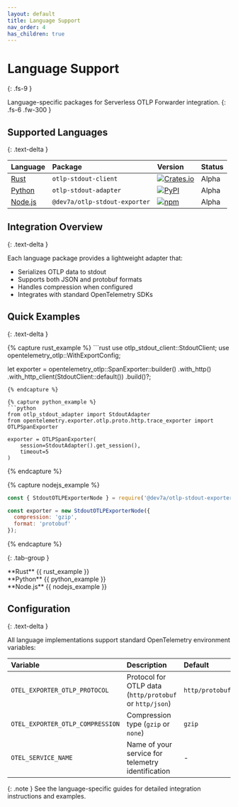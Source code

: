 ```yaml
---
layout: default
title: Language Support
nav_order: 4
has_children: true
---
```


# Language Support
{: .fs-9 }

Language-specific packages for Serverless OTLP Forwarder integration.
{: .fs-6 .fw-300 }

## Supported Languages
{: .text-delta }

| Language | Package | Version | Status |
|:---------|:--------|:--------|:-------|
| [Rust](rust) | `otlp-stdout-client` | [![Crates.io](https://img.shields.io/crates/v/otlp-stdout-client.svg)](https://crates.io/crates/otlp-stdout-client) | Alpha |
| [Python](python) | `otlp-stdout-adapter` | [![PyPI](https://img.shields.io/pypi/v/otlp-stdout-adapter.svg)](https://pypi.org/project/otlp-stdout-adapter/) | Alpha |
| [Node.js](nodejs) | `@dev7a/otlp-stdout-exporter` | [![npm](https://img.shields.io/npm/v/@dev7a/otlp-stdout-exporter.svg)](https://www.npmjs.com/package/@dev7a/otlp-stdout-exporter) | Alpha |

## Integration Overview
{: .text-delta }

Each language package provides a lightweight adapter that:
- Serializes OTLP data to stdout
- Supports both JSON and protobuf formats
- Handles compression when configured
- Integrates with standard OpenTelemetry SDKs

## Quick Examples
{: .text-delta }

<div class="code-example" markdown="1">
{% capture rust_example %}
```rust
use otlp_stdout_client::StdoutClient;
use opentelemetry_otlp::WithExportConfig;

let exporter = opentelemetry_otlp::SpanExporter::builder()
    .with_http()
    .with_http_client(StdoutClient::default())
    .build()?;
```
{% endcapture %}

{% capture python_example %}
```python
from otlp_stdout_adapter import StdoutAdapter
from opentelemetry.exporter.otlp.proto.http.trace_exporter import OTLPSpanExporter

exporter = OTLPSpanExporter(
    session=StdoutAdapter().get_session(),
    timeout=5
)
```
{% endcapture %}

{% capture nodejs_example %}
```javascript
const { StdoutOTLPExporterNode } = require('@dev7a/otlp-stdout-exporter');

const exporter = new StdoutOTLPExporterNode({
  compression: 'gzip',
  format: 'protobuf'
});
```
{% endcapture %}

{: .tab-group }
<div class="tab rust active" markdown="1">
**Rust**
{{ rust_example }}
</div>
<div class="tab python" markdown="1">
**Python**
{{ python_example }}
</div>
<div class="tab nodejs" markdown="1">
**Node.js**
{{ nodejs_example }}
</div>
</div>

## Configuration
{: .text-delta }

All language implementations support standard OpenTelemetry environment variables:

| Variable | Description | Default |
|:---------|:------------|:--------|
| `OTEL_EXPORTER_OTLP_PROTOCOL` | Protocol for OTLP data (`http/protobuf` or `http/json`) | `http/protobuf` |
| `OTEL_EXPORTER_OTLP_COMPRESSION` | Compression type (`gzip` or `none`) | `gzip` |
| `OTEL_SERVICE_NAME` | Name of your service for telemetry identification | - |

{: .note }
See the language-specific guides for detailed integration instructions and examples. 